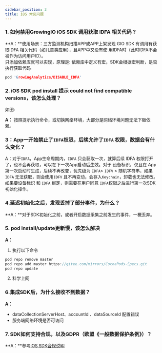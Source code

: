 ```yaml
---
sidebar_position: 3
title: iOS 常见问题
---
```


### 1. 如何禁用GrowingIO iOS SDK 调用获取 IDFA 相关代码？
**A：**使用场景：三方监测机构扫描APP或APP上架发现 GIO SDK 有调用有获取IDFA 相关代码（如儿童类应用），且APP中又没有使 用IDFA时（此时IDFA不会被作为访问用户ID）。<br/>
只添加依赖库就可以实现，原理是: 依赖库中定义有宏，SDK会根据宏判断，是否执行获取代码
```C
pod 'GrowingAnalytics/DISABLE_IDFA'
```

### 2. iOS SDK pod install 提示 could not find compatible versions，该怎么处理？
如图: <br/>
<ImageLoader path="img/question/noversions" />

**A：** 按照提示执行命令，或切换网络环境，大部分是网络环境问题无法下砸依赖。

### 3：App一开始禁止了`IDFA`权限，后续允许了`IDFA` 权限，数据会有什么变化？

A：对于`IDFA`，App生命周期内，`IDFA` 只会获取一次，就算后续 IDFA 权限打开了，也不会再获取，可以在下一次App启动后生效。对于 设备标识，仅且在 App第一次启动时生成，后续不再改变，优先级为 `IDFA`> `IDFV` > 随机字符串，如果 `IDFA` 无法获取，则会使用`IDFV` 且不再变动，会存入`Keychain`，卸载也无法修改。如果要设备标识 和 `IDFA` 绑定，则需要在用户同意 `IDFA`权限之后进行第一次SDK初始化操作。

### 4.延迟初始化之后，发现丢掉了部分事件，为什么？
**A：**对于SDK初始化之前，或者开启数据采集之前发生的事件，一概丢弃。

### 5. pod install/update更新慢，该怎么解决
**A：**
1. 执行以下命令
```c
pod repo remove master
pod repo add master https://gitee.com/mirrors/CocoaPods-Specs.git
pod repo update
```
2. 科学上网



### 6.集成SDK后，为什么接收不到数据？
**A：**
* dataCollectionServerHost、accountId 、dataSourceId 配置错误
* 服务端网络环境是否可访问

### 7. SDK如何支持合规，以及GDPR（欧盟《一般数据保护条例》）？
**A：**参考[iOS SDK合规说明](/docs/compliance/iosCompliance)

